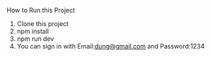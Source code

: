How to Run this Project

1. Clone this project 
2. npm install 
3. npm run dev
4. You can sign in with Email:dung@gmail.com and Password:1234